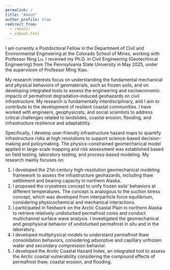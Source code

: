 ```yaml
---
permalink: /
title: "About"
author_profile: true
redirect_from: 
  - /about/
  - /about.html
---
```


I am currently a Postdoctoral Fellow in the Department of Civil and Environmental Engineering at the Colorado School of Mines, working with Professor Ning Lu. I received my Ph.D. in Civil Engineering (Geotechnical Engineering) from The Pennsylvania State University in May 2025, under the supervision of Professor Ming Xiao.

My research interests focus on understanding the fundamental mechanical and physical behaviors of geomaterials, such as frozen soils, and on developing integrated tools to assess the engineering and socioeconomic impacts of permafrost degradation–induced geohazards on civil infrastructure. My research is fundamentally interdisciplinary, and I aim to contribute to the development of resilient coastal communities. I have worked with engineers, geophysicists, and social scientists to address critical challenges related to landslides, coastal erosion, flooding, and infrastructure resilience and adaptability.

Specifically, I develop user-friendly infrastructure hazard maps to quantify infrastructure risks at high resolutions to support science-based decision-making and policymaking. The physics-constrained geomechanical model applied in large-scale mapping and risk assessment was established based on field testing, laboratory testing, and process-based modeling. My research mainly focuses on:
1. I developed the 21st-century high-resolution geomechanical modeling framework to assess the infrastructure geohazards, including thaw settlement and bearing capacity in northern Alaska.
2. I proposed the cryostress concept to unify frozen soils’ behaviors at different temperatures. The concept is analogous to the suction stress concept, which was developed from interparticle force equilibrium, considering physicochemical and mechanical interactions.
3. I participated in fieldwork on the Arctic Coastal Plain in northern Alaska to retrieve relatively undisturbed permafrost cores and conduct multichannel surface wave analysis. I investigated the geomechanical and geophysical behavior of undisturbed permafrost in situ and in the laboratory.
4. I developed multiphysical models to understand permafrost thaw consolidation behaviors, considering adsorptive and capillary unfrozen water and secondary compression behavior.
5. I developed the Arctic Coastal Hazard Index, an integrated tool to assess the Arctic coastal vulnerability considering the compound effects of permafrost thaw, coastal erosion, and flooding.
